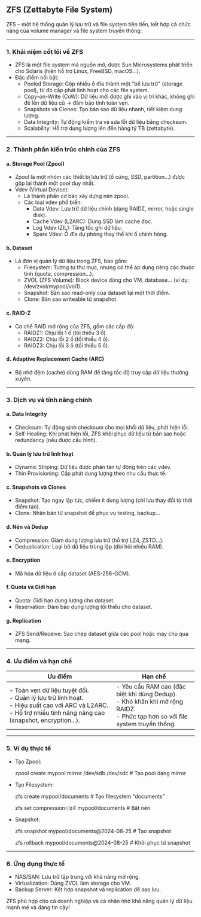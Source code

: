 ## ZFS (Zettabyte File System)

ZFS – một hệ thống quản lý lưu trữ và file system tiên tiến, kết hợp cả chức năng của volume manager và file system truyền thống:

---

### 1. Khái niệm cốt lõi về ZFS
- ZFS là một file system mã nguồn mở, được Sun Microsystems phát triển cho Solaris (hiện hỗ trợ Linux, FreeBSD, macOS...).
- Đặc điểm nổi bật:
  - Pooled Storage: Gộp nhiều ổ đĩa thành một "bể lưu trữ" (storage pool), từ đó cấp phát linh hoạt cho các file system.
  - Copy-on-Write (CoW): Dữ liệu mới được ghi vào vị trí khác, không ghi đè lên dữ liệu cũ → đảm bảo tính toàn vẹn.
  - Snapshots và Clones: Tạo bản sao dữ liệu nhanh, tiết kiệm dung lượng.
  - Data Integrity: Tự động kiểm tra và sửa lỗi dữ liệu bằng checksum.
  - Scalability: Hỗ trợ dung lượng lên đến hàng tỷ TB (zettabyte).

---

### 2. Thành phần kiến trúc chính của ZFS

#### a. Storage Pool (Zpool)
- Zpool là một nhóm các thiết bị lưu trữ (ổ cứng, SSD, partition...) được gộp lại thành một pool duy nhất.
- Vdev (Virtual Device):  
  - Là thành phần cơ bản xây dựng nên zpool.  
  - Các loại vdev phổ biến:  
    - Data Vdev: Lưu trữ dữ liệu chính (dạng RAIDZ, mirror, hoặc single disk).  
    - Cache Vdev (L2ARC): Dùng SSD làm cache đọc.  
    - Log Vdev (ZIL): Tăng tốc ghi dữ liệu.  
    - Spare Vdev: Ổ đĩa dự phòng thay thế khi ổ chính hỏng.  

#### b. Dataset
- Là đơn vị quản lý dữ liệu trong ZFS, bao gồm:
  - Filesystem: Tương tự thư mục, nhưng có thể áp dụng riêng các thuộc tính (quota, compression...).
  - ZVOL (ZFS Volume): Block device dùng cho VM, database... (ví dụ: /dev/zvol/mypool/vol1).
  - Snapshot: Bản sao read-only của dataset tại một thời điểm.
  - Clone: Bản sao writeable từ snapshot.

#### c. RAID-Z
- Cơ chế RAID mở rộng của ZFS, gồm các cấp độ:
  - RAIDZ1: Chịu lỗi 1 ổ (tối thiểu 3 ổ).
  - RAIDZ2: Chịu lỗi 2 ổ (tối thiểu 4 ổ).
  - RAIDZ3: Chịu lỗi 3 ổ (tối thiểu 5 ổ).

#### d. Adaptive Replacement Cache (ARC)
- Bộ nhớ đệm (cache) dùng RAM để tăng tốc độ truy cập dữ liệu thường xuyên.

---

### 3. Dịch vụ và tính năng chính
#### a. Data Integrity
- Checksum: Tự động sinh checksum cho mọi khối dữ liệu, phát hiện lỗi.
- Self-Healing: Khi phát hiện lỗi, ZFS khôi phục dữ liệu từ bản sao hoặc redundancy (nếu được cấu hình).

#### b. Quản lý lưu trữ linh hoạt
- Dynamic Striping: Dữ liệu được phân tán tự động trên các vdev.
- Thin Provisioning: Cấp phát dung lượng theo nhu cầu thực tế.

#### c. Snapshots và Clones
- Snapshot: Tạo ngay lập tức, chiếm ít dung lượng (chỉ lưu thay đổi từ thời điểm tạo).
- Clone: Nhân bản từ snapshot để phục vụ testing, backup...

#### d. Nén và Dedup
- Compression: Giảm dung lượng lưu trữ (hỗ trợ LZ4, ZSTD...).
- Deduplication: Loại bỏ dữ liệu trùng lặp (đòi hỏi nhiều RAM).

#### e. Encryption
- Mã hóa dữ liệu ở cấp dataset (AES-256-GCM).

#### f. Quota và Giới hạn
- Quota: Giới hạn dung lượng cho dataset.
- Reservation: Đảm bảo dung lượng tối thiểu cho dataset.

#### g. Replication
- ZFS Send/Receive: Sao chép dataset giữa các pool hoặc máy chủ qua mạng.

---

### 4. Ưu điểm và hạn chế
| Ưu điểm | Hạn chế |
|-------------|-------------|
| - Toàn vẹn dữ liệu tuyệt đối.<br>- Quản lý lưu trữ linh hoạt.<br>- Hiệu suất cao với ARC và L2ARC.<br>- Hỗ trợ nhiều tính năng nâng cao (snapshot, encryption...). | - Yêu cầu RAM cao (đặc biệt khi dùng Dedup).<br>- Khó khăn khi mở rộng RAIDZ.<br>- Phức tạp hơn so với file system truyền thống. |

---

### 5. Ví dụ thực tế
- Tạo Zpool:  
 
  zpool create mypool mirror /dev/sdb /dev/sdc  # Tạo pool dạng mirror
  
- Tạo Filesystem:  
 
  zfs create mypool/documents  # Tạo filesystem "documents"

  zfs set compression=lz4 mypool/documents  # Bật nén
  
- Snapshot:  
 
  zfs snapshot mypool/documents@2024-08-25  # Tạo snapshot

  zfs rollback mypool/documents@2024-08-25  # Khôi phục từ snapshot
  
---

### 6. Ứng dụng thực tế
- NAS/SAN: Lưu trữ tập trung với khả năng mở rộng.
- Virtualization: Dùng ZVOL làm storage cho VM.
- Backup Server: Kết hợp snapshot và replication để sao lưu.

ZFS phù hợp cho cả doanh nghiệp và cá nhân nhờ khả năng quản lý dữ liệu mạnh mẽ và đáng tin cậy!